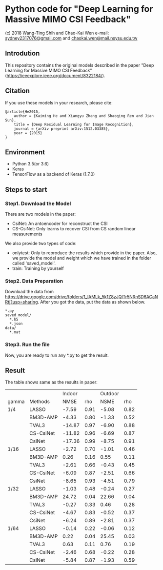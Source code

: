 # Python code for "Deep Learning for Massive MIMO CSI Feedback"
(c) 2018 Wang-Ting Shih and Chao-Kai Wen e-mail: sydney2317076@gmail.com and chaokai.wen@mail.nsysu.edu.tw

## Introdution
This repository contains the original models described in the paper "Deep Learning for Massive MIMO CSI Feedback" (https://ieeexplore.ieee.org/document/8322184/).

## Citation

If you use these models in your research, please cite:

	@article{He2015,
		author = {Kaiming He and Xiangyu Zhang and Shaoqing Ren and Jian Sun},
		title = {Deep Residual Learning for Image Recognition},
		journal = {arXiv preprint arXiv:1512.03385},
		year = {2015}
	}
## Environment
- Python 3.5(or 3.6)
- Keras
- TensorFlow as a backend of Keras (1.7.0)

## Steps to start

### Step1. Download the Model
There are two models in the paper:
- CsiNet: An antoencoder for reconstruct the CSI
- CS-CsiNet: Only learns to recover CSI from CS random linear measurements

We also provide two types of code:
- onlytest: Only to reproduce the results which provide in the paper. Also, we provide the model and weight which we have trained in the folder called 'saved_model'.
- train: Training by yourself

### Step2. Data Preparation
Download the data from https://drive.google.com/drive/folders/1_lAMLk_5k1Z8zJQlTr5NRnSD6ACaNRtj?usp=sharing. After you got the data, put the data as shown below.
```
*.py
saved_model/
  *.h5
  *.json
data/
  *.mat
```

### Step3. Run the file
Now, you are ready to run any *.py to get the result.

## Result
The table shows same as the results in paper:

<table>
   <tr>
      <td></td>
      <td></td>
      <td>Indoor</td>
      <td></td>
      <td>Outdoor</td>
      <td></td>
   </tr>
   <tr>
      <td>gamma</td>
      <td>Methods</td>
      <td>NMSE</td>
      <td>rho</td>
      <td>NSME</td>
      <td>rho</td>
   </tr>
   <tr>
      <td>1/4</td>
      <td>LASSO</td>
      <td>-7.59</td>
      <td>0.91</td>
      <td>-5.08</td>
      <td>0.82</td>
   </tr>
   <tr>
      <td></td>
      <td>BM3D-AMP</td>
      <td>-4.33</td>
      <td>0.80</td>
      <td>-1.33</td>
      <td>0.52</td>
   </tr>
   <tr>
      <td></td>
      <td>TVAL3</td>
      <td>-14.87</td>
      <td>0.97</td>
      <td>-6.90</td>
      <td>0.88</td>
   </tr>
   <tr>
      <td></td>
      <td>CS-CsiNet</td>
      <td>-11.82</td>
      <td>0.96</td>
      <td>-6.69</td>
      <td>0.87</td>
   </tr>
   <tr>
      <td></td>
      <td>CsiNet</td>
      <td>-17.36</td>
      <td>0.99</td>
      <td>-8.75</td>
      <td>0.91</td>
   </tr>
   <tr>
      <td>1/16</td>
      <td>LASSO</td>
      <td>-2.72</td>
      <td>0.70</td>
      <td>-1.01</td>
      <td>0.46</td>
   </tr>
   <tr>
      <td></td>
      <td>BM3D-AMP</td>
      <td>0.26</td>
      <td>0.16</td>
      <td>0.55</td>
      <td>0.11</td>
   </tr>
   <tr>
      <td></td>
      <td>TVAL3</td>
      <td>-2.61</td>
      <td>0.66</td>
      <td>-0.43</td>
      <td>0.45</td>
   </tr>
   <tr>
      <td></td>
      <td>CS-CsiNet</td>
      <td>-6.09</td>
      <td>0.87</td>
      <td>-2.51</td>
      <td>0.66</td>
   </tr>
   <tr>
      <td></td>
      <td>CsiNet</td>
      <td>-8.65</td>
      <td>0.93</td>
      <td>-4.51</td>
      <td>0.79</td>
   </tr>
   <tr>
      <td>1/32</td>
      <td>LASSO</td>
      <td>-1.03</td>
      <td>0.48</td>
      <td>-0.24</td>
      <td>0.27</td>
   </tr>
   <tr>
      <td></td>
      <td>BM3D-AMP</td>
      <td>24.72</td>
      <td>0.04</td>
      <td>22.66</td>
      <td>0.04</td>
   </tr>
   <tr>
      <td></td>
      <td>TVAL3</td>
      <td>-0.27</td>
      <td>0.33</td>
      <td>0.46</td>
      <td>0.28</td>
   </tr>
   <tr>
      <td></td>
      <td>CS-CsiNet</td>
      <td>-4.67</td>
      <td>0.83</td>
      <td>-0.52</td>
      <td>0.37</td>
   </tr>
   <tr>
      <td></td>
      <td>CsiNet</td>
      <td>-6.24</td>
      <td>0.89</td>
      <td>-2.81</td>
      <td>0.37</td>
   </tr>
   <tr>
      <td>1/64</td>
      <td>LASSO</td>
      <td>-0.14</td>
      <td>0.22</td>
      <td>-0.06</td>
      <td>0.12</td>
   </tr>
   <tr>
      <td></td>
      <td>BM3D-AMP</td>
      <td>0.22</td>
      <td>0.04</td>
      <td>25.45</td>
      <td>0.03</td>
   </tr>
   <tr>
      <td></td>
      <td>TVAL3</td>
      <td>0.63</td>
      <td>0.11</td>
      <td>0.76</td>
      <td>0.19</td>
   </tr>
   <tr>
      <td></td>
      <td>CS-CsiNet</td>
      <td>-2.46</td>
      <td>0.68</td>
      <td>-0.22</td>
      <td>0.28</td>
   </tr>
   <tr>
      <td></td>
      <td>CsiNet</td>
      <td>-5.84</td>
      <td>0.87</td>
      <td>-1.93</td>
      <td>0.59</td>
   </tr>
</table>

